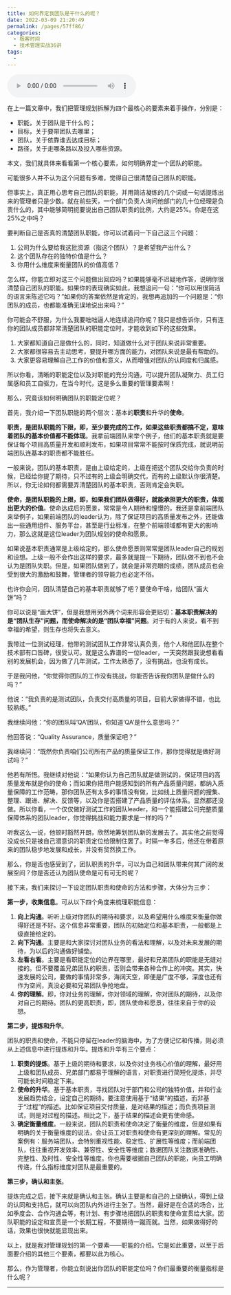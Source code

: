 ```yaml
---
title: 如何界定我团队是干什么的呢？
date: 2022-03-09 21:20:49
permalink: /pages/57ff86/
categories:
  - 极客时间
  - 技术管理实战36讲
tags:
  - 
---
```

<audio title="12.如何界定我团队是干什么的呢？" src="https://static001.geekbang.org/resource/audio/b3/23/b33ed84585d6ea2691cf5ed4e4ed9a23.mp3" controls="controls"></audio> 
<p>在上一篇文章中，我们把管理规划拆解为四个最核心的要素来着手操作，分别是：</p>
<ul>
<li>职能，关于团队是干什么的；</li>
<li>目标，关于要带团队去哪里；</li>
<li>团队，关于依靠谁去达成目标；</li>
<li>路径，关于走哪条路以及投入哪些资源。</li>
</ul>
<p>本文，我们就具体来看看第一个核心要素，如何明确界定一个团队的职能。</p>
<p>可能很多人并不认为这个问题有多难，觉得自己很清楚自己团队的职能。</p>
<p>但事实上，真正用心思考自己团队的职能，并用简洁凝练的几个词或一句话提炼出来的管理者只是少数。就在前些天，一个部门负责人询问他部门的几十位经理是负责什么的，其中能够简明扼要说出自己团队职责的比例，大约是25%。你是在这25%之中吗？</p>
<p>要判断自己是否真的清楚团队职能，你可以试着问一下自己这三个问题：</p>
<ol>
<li>公司为什么要给我这批资源（指这个团队）？是希望我产出什么？</li>
<li>这个团队存在的独特价值是什么？</li>
<li>你用什么维度来衡量团队的价值高低？</li>
</ol>
<p>怎么样，你能立即对这三个问题做出回应吗？如果能够毫不迟疑地作答，说明你很清楚自己团队的职能。如果你的表现确实如此，我想追问一句：“你可以用很简洁的语言来陈述它吗？”如果你的答案依然是肯定的，我想再追加的一个问题是：“你团队的成员，也都能准确无误地说出来吗？”</p>
<p>你可能会不舒服，为什么我要咄咄逼人地连续追问你呢？我只是想告诉你，只有连你的团队成员都非常清楚团队的职能定位时，才能收到如下的这些效果。</p><!-- [[[read_end]]] -->
<ol>
<li>大家都知道自己是做什么的，同时，知道做什么对于团队来说非常重要。</li>
<li>大家都很容易去主动思考，要提升哪方面的能力，对团队来说是最有帮助的。</li>
<li>大家更容易理解自己工作的价值和意义，从而增强对团队的认同度和归属感。</li>
</ol>
<p>所以你看，清晰的职能定位以及对职能的充分沟通，可以提升团队凝聚力、员工归属感和员工自驱力，在当今时代，这是多么重要的管理要素啊！</p>
<p>那么，究竟该如何明确团队的职能定位呢？</p>
<p>首先，我介绍一下团队职能的两个层次：基本的<strong>职责</strong>和升华的<strong>使命</strong>。</p>
<p><strong>职责，是团队职能的下限，即，至少要完成的工作，如果这些职责都搞不定，意味着团队的基本价值都不能体现</strong>。我拿前端团队来举个例子，他们的基本职责就是要保证每个项目高质量开发和顺利发布，如果项目常常不能按时保质完成，就说明前端团队连基本的职责都不能胜任。</p>
<p>一般来说，团队的基本职责，是由上级给定的，上级在把这个团队交给你负责的时候，已经给你提了期待，只不过有的上级会明确交代，而有的上级默认你很清楚。所以，你无论如何都需要弄清楚团队的基本职责，否则肯定会失职。</p>
<p><strong>使命，是团队职能的上限，即，如果我们团队做得好，就能承担更大的职责，体现出更大的价值</strong>。使命达成后的愿景，常常是令人期待和憧憬的。我还是拿前端团队来举例子，如果前端团队的leader认为，除了保证项目的高质量发布之外，还能做出一些通用组件、服务平台，甚至是行业标准，在整个前端领域都有更大的影响力，那么这就是这位leader为团队规划的使命和愿景。</p>
<p>如果说基本职责通常是上级给定的，那么使命愿景则常常是团队leader自己的规划和设想。上级一般不会作出这样的要求，最多就是提一下期待，团队做不到也不会认为是团队失职。但是，如果团队做到了，就会是非常亮眼的成绩，团队成员也会受到很大的激励和鼓舞，管理者的领导能力也必定不俗。</p>
<p>也许你会问，团队清楚自己的基本职责就够了吧？要使命干啥，给团队“画大饼”吗？</p>
<p>你可以说是“画大饼”，但是我想用另外两个词来形容会更贴切：<strong>基本职责解决的是“团队生存”问题，而使命解决的是“团队幸福”问题</strong>。对于有的人来说，看不到幸福的希望，则生存也将失去意义。</p>
<p>我带过一位测试经理，他带的测试团队工作非常认真负责，他个人和他团队在整个技术部有口皆碑，很受认可。就是这么靠谱的一位leader，一天突然跟我说想看看别的发展机会，因为做了几年测试，工作太熟悉了，没有挑战，也没有成长。</p>
<p>于是我问他，“你觉得你团队的工作没有挑战，你能否告诉我你团队是做什么的吗？”</p>
<p>他说：“我负责的是测试团队，负责交付高质量的项目，目前大家做得不错，也比较熟练。”</p>
<p>我继续问他：“你的团队叫‘QA’团队，你知道‘QA’是什么意思吗？”</p>
<p>他回答说：“Quality Assurance，质量保证吧？”</p>
<p>我继续问：“既然你负责咱们公司所有产品的质量保证工作，那你觉得就是做好测试吗？”</p>
<p>他若有所悟。我继续对他说：“如果你认为自己团队就是做测试的，保证项目的高质量发布就是你的使命；而如果你把用户能感知到的所有产品质量问题，都纳入质量保障的工作范畴，那你团队还有太多的事情没有做，比如线上质量问题的搜集、整理、跟进、解决、反馈等，以及你是否搭建了产品质量的评估体系。显然都还没做。所以你看，一个仅仅做好测试工作的团队leader，和一个能搭建公司完整质量保障体系的团队leader，你觉得挑战和能力要求是一样的吗？”</p>
<p>听我这么一说，他顿时豁然开朗，欣然地筹划团队新的发展去了。其实他之前觉得没成长只是被自己潜意识的职责定位给限制住罢了。时隔一年多后，他还在带着原来的团队稳步地发展和成长，并没有贸然换工作。</p>
<p>那么，你是否也感受到了，团队职责的升华，可以为自己和团队带来何其广阔的发展空间？你是否还认为团队使命是可有可无的呢？</p>
<p>接下来，我们来探讨一下设定团队职责和使命的方法和步骤，大体分为三步：</p>
<p><strong>第一步，收集信息</strong>。可从以下四个角度来梳理职能信息：</p>
<ol>
<li><strong>向上沟通</strong>。听听上级对你团队的期待和要求，以及希望用什么维度来衡量你做得好还是不好。这个信息非常重要，团队的初始定位和基本职责，一般都是上级直接给定的。</li>
<li><strong>向下沟通</strong>。主要是和大家探讨对团队业务的看法和理解，以及对未来发展的期待，为以后的沟通做好铺垫。</li>
<li><strong>左看右看</strong>。主要是看职能定位的边界在哪里，最好和兄弟团队的职能是无缝对接的。但不要覆盖兄弟团队的职责，否则会带来各种合作上的冲突。其实，快速发展的公司，要做的事情非常多，海阔天空，即便是广度不够，深度也还有作为空间，真没必要和兄弟团队争抢地盘。</li>
<li><strong>你的理解</strong>。即，你对业务的理解，你对领域的理解，你对团队的期待，以及你对自己的期待。团队的更高职责，即，团队使命和愿景，往往来自于你的设想。</li>
</ol>
<p><strong>第二步，提炼和升华</strong>。</p>
<p>团队的职责和使命，不能只停留在leader的脑海中，为了方便记忆和传播，则必须从上述信息中进行提炼和升华。提炼和升华有三个要点：</p>
<ol>
<li><strong>职责的提炼</strong>。基于上级的期待和要求，以及你对业务核心价值的理解，最好用上级和团队成员、兄弟部门都易于理解的语言，对职责进行简短化提炼，并尽可能长时间稳定下来。</li>
<li><strong>使命的升华</strong>。基于基本职责，寻找团队对于部门和公司的独特价值，并和行业发展趋势结合，设定自己的期待。要注意使用基于“结果”的描述，而非基于“过程”的描述。比如保证项目交付质量，是对结果的描述；而负责项目测试，则是对过程的描述。相比之下，基于结果的描述会更有使命感。</li>
<li><strong>确定衡量维度</strong>。一般来说，团队的职责和使命决定了衡量的维度，但是如果有明确的关于衡量维度的说法，会让员工对职责和使命有更深刻的理解。常见的案例有：服务端团队，会特别重视性能、稳定性、扩展性等维度；而前端团队，往往重视开发效率、兼容性、安全性等维度；数据团队关注数据准确性、完整性、及时性、安全性等维度。你也需要根据自己团队的职能，向员工明确传递，什么指标维度对团队是最重要的。</li>
</ol>
<p><strong>第三步，确认和主张</strong>。</p>
<p>提炼完成之后，接下来就是确认和主张。确认主要是和自己的上级确认，得到上级的认同和支持后，就可以向团队内外进行主张了。当然，最好是在合适的场合，比如季度会、合作沟通会等，有计划、有步骤地把团队的职责和使命宣贯给大家。团队职能的设定和宣贯是一个长期工程，不要期待一蹴而就。当然，如果做得好的话，效果也很快就能显现出来。</p>
<p>以上，就是我对管理规划的第一个要素——职能的介绍。它是如此重要，以至于后面要介绍的其他三个要素，都要以此为核心。</p>
<p>那么，作为管理者，你能立刻说出你团队的职能定位吗？你们最重要的衡量指标是什么呢？</p>
<hr />
<p></p>
